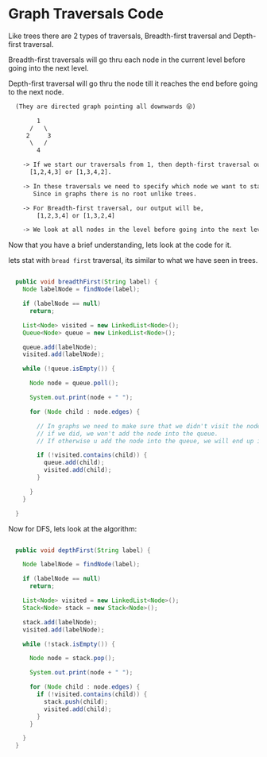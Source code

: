 # Graph Traversals Code

Like trees there are 2 types of traversals, Breadth-first traversal and Depth-first traversal.

Breadth-first traversals will go thru each node in the current level before going into the next level.

Depth-first traversal will go thru the node till it reaches the end before going to the next node.

```text:example.txt
  (They are directed graph pointing all downwards 😜)

        1
      /   \
     2     3
      \   /
        4

    -> If we start our traversals from 1, then depth-first traversal output would be
      [1,2,4,3] or [1,3,4,2].

    -> In these traversals we need to specify which node we want to start traversing from,
       Since in graphs there is no root unlike trees.

    -> For Breadth-first traversal, our output will be,
        [1,2,3,4] or [1,3,2,4]

    -> We look at all nodes in the level before going into the next level
```

Now that you have a brief understanding, lets look at the code for it.

lets stat with `bread first` traversal, its similar to what we have seen in trees.

```java:breadthFirst.java

  public void breadthFirst(String label) {
    Node labelNode = findNode(label);

    if (labelNode == null)
      return;

    List<Node> visited = new LinkedList<Node>();
    Queue<Node> queue = new LinkedList<Node>();

    queue.add(labelNode);
    visited.add(labelNode);

    while (!queue.isEmpty()) {

      Node node = queue.poll();

      System.out.print(node + " ");

      for (Node child : node.edges) {

        // In graphs we need to make sure that we didn't visit the node
        // if we did, we won't add the node into the queue.
        // If otherwise u add the node into the queue, we will end up in an infinity loop 😣

        if (!visited.contains(child)) {
          queue.add(child);
          visited.add(child);
        }

      }
    }

  }

```

Now for DFS, lets look at the algorithm:

```java:depthFirst.java

  public void depthFirst(String label) {

    Node labelNode = findNode(label);

    if (labelNode == null)
      return;

    List<Node> visited = new LinkedList<Node>();
    Stack<Node> stack = new Stack<Node>();

    stack.add(labelNode);
    visited.add(labelNode);

    while (!stack.isEmpty()) {

      Node node = stack.pop();

      System.out.print(node + " ");

      for (Node child : node.edges) {
        if (!visited.contains(child)) {
          stack.push(child);
          visited.add(child);
        }
      }

    }
  }

```
